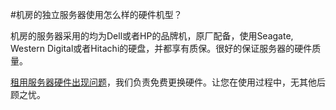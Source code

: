 <!-- --- tag: 独立服务器 硬件 faq -->
<!-- --- title: 机房的独立服务器使用怎么样的硬件机型？ -->
#机房的独立服务器使用怎么样的硬件机型？

机房的服务器采用的均为Dell或者HP的品牌机，原厂配备，使用Seagate, Western Digital或者Hitachi的硬盘，并都享有质保。很好的保证服务器的硬件质量。

[租用服务器硬件出现问题](http://kb.51hosting.com/server/2012/11/19/How-to-solve-hardware-problems/)，我们负责免费更换硬件。让您在使用过程中，无其他后顾之忧。
